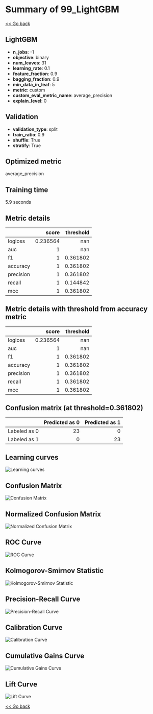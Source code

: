 # Summary of 99_LightGBM

[<< Go back](../README.md)


## LightGBM
- **n_jobs**: -1
- **objective**: binary
- **num_leaves**: 31
- **learning_rate**: 0.1
- **feature_fraction**: 0.9
- **bagging_fraction**: 0.9
- **min_data_in_leaf**: 5
- **metric**: custom
- **custom_eval_metric_name**: average_precision
- **explain_level**: 0

## Validation
 - **validation_type**: split
 - **train_ratio**: 0.9
 - **shuffle**: True
 - **stratify**: True

## Optimized metric
average_precision

## Training time

5.9 seconds

## Metric details
|           |    score |   threshold |
|:----------|---------:|------------:|
| logloss   | 0.236564 |  nan        |
| auc       | 1        |  nan        |
| f1        | 1        |    0.361802 |
| accuracy  | 1        |    0.361802 |
| precision | 1        |    0.361802 |
| recall    | 1        |    0.144842 |
| mcc       | 1        |    0.361802 |


## Metric details with threshold from accuracy metric
|           |    score |   threshold |
|:----------|---------:|------------:|
| logloss   | 0.236564 |  nan        |
| auc       | 1        |  nan        |
| f1        | 1        |    0.361802 |
| accuracy  | 1        |    0.361802 |
| precision | 1        |    0.361802 |
| recall    | 1        |    0.361802 |
| mcc       | 1        |    0.361802 |


## Confusion matrix (at threshold=0.361802)
|              |   Predicted as 0 |   Predicted as 1 |
|:-------------|-----------------:|-----------------:|
| Labeled as 0 |               23 |                0 |
| Labeled as 1 |                0 |               23 |

## Learning curves
![Learning curves](learning_curves.png)
## Confusion Matrix

![Confusion Matrix](confusion_matrix.png)


## Normalized Confusion Matrix

![Normalized Confusion Matrix](confusion_matrix_normalized.png)


## ROC Curve

![ROC Curve](roc_curve.png)


## Kolmogorov-Smirnov Statistic

![Kolmogorov-Smirnov Statistic](ks_statistic.png)


## Precision-Recall Curve

![Precision-Recall Curve](precision_recall_curve.png)


## Calibration Curve

![Calibration Curve](calibration_curve_curve.png)


## Cumulative Gains Curve

![Cumulative Gains Curve](cumulative_gains_curve.png)


## Lift Curve

![Lift Curve](lift_curve.png)



[<< Go back](../README.md)
